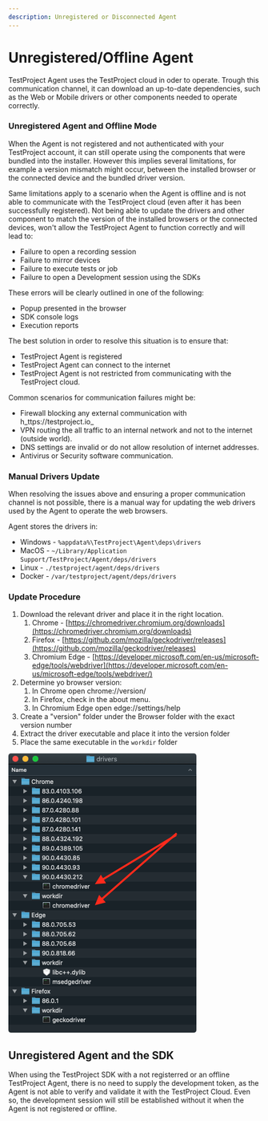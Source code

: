 ```yaml
---
description: Unregistered or Disconnected Agent
---
```


# Unregistered/Offline Agent

TestProject Agent uses the TestProject cloud in oder to operate. Trough this communication channel, it can download an up-to-date dependencies, such as the Web or Mobile drivers or other components needed to operate correctly.

### Unregistered Agent and Offline Mode

When the Agent is not registered and not authenticated with your TestProject account, it can still operate  using the components that were bundled into the installer. However this implies several limitations, for example a version mismatch might occur, between the installed browser or the connected device and the bundled driver version.

Same limitations apply to a scenario when the Agent is offline and is not able to communicate with the TestProject cloud \(even after it has been successfully registered\). Not being able to update the drivers and other component to match the version of the installed browsers or the connected devices, won't allow the TestProject Agent to function correctly and will lead to:

* Failure to open a recording session
* Failure to mirror devices
* Failure to execute tests or job
* Failure to open a Development session using the SDKs

These errors will be clearly outlined in one of the following:

* Popup presented in the browser
* SDK console logs
* Execution reports

The best solution in order to resolve this situation is to ensure that:

* TestProject Agent is registered
* TestProject Agent can connect to the internet
* TestProject Agent is not restricted from communicating with the TestProject cloud.

Common scenarios for communication failures might be:

* Firewall blocking any external communication with h_ttps://testproject.io_
* VPN routing the all traffic to an internal network and not to the internet \(outside world\).
* DNS settings are invalid or do not allow resolution of internet addresses.
* Antivirus or Security software communication.

### Manual Drivers Update

When resolving the issues above and ensuring a proper communication channel is not possible, there is a manual way for updating the web drivers used by the Agent to operate the web browsers.

Agent stores the drivers in:

* Windows - `%appdata%\TestProject\Agent\deps\drivers`
* MacOS - `~/Library/Application Support/TestProject/Agent/deps/drivers`
* Linux - `./testproject/agent/deps/drivers`
* Docker - `/var/testproject/agent/deps/drivers`

### Update Procedure

1. Download the relevant driver and place it in the right location.
   1. Chrome - [https://chromedriver.chromium.org/downloads](https://chromedriver.chromium.org/downloads)
   2. Firefox - [https://github.com/mozilla/geckodriver/releases](https://github.com/mozilla/geckodriver/releases)
   3. Chromium Edge - [https://developer.microsoft.com/en-us/microsoft-edge/tools/webdriver](https://developer.microsoft.com/en-us/microsoft-edge/tools/webdriver/)
2. Determine yo browser version:
   1. In Chrome open chrome://version/
   2. In Firefox, check in the about menu.
   3. In Chromium Edge open edge://settings/help
3. Create a "version" folder under the Browser folder with the exact version number
4. Extract the driver executable and place it into the version folder
5. Place the same executable in the `workdir` folder

![](../.gitbook/assets/image%20%2837%29.png)

## Unregistered Agent and the SDK

When using the TestProject SDK with a not registerred or an offline TestProject Agent, there is no need to supply the development token, as the Agent is not able to verify and validate it with the TestProject Cloud. Even so, the development session will still be established without it when the Agent is not registered or offline.

